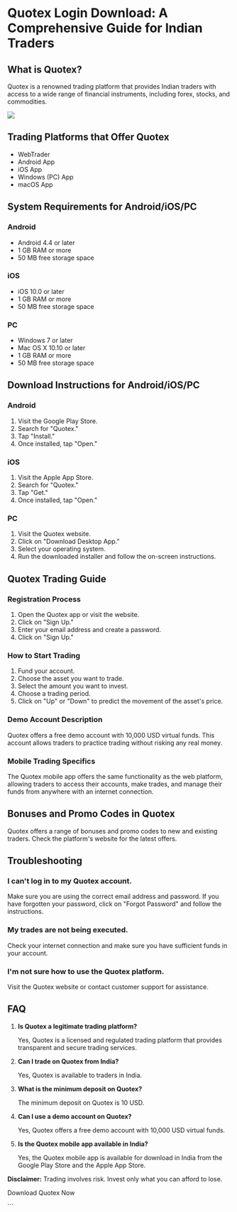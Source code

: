 # Quotex Login Download: A Comprehensive Guide for Indian Traders

## What is Quotex?

Quotex is a renowned trading platform that provides Indian traders with
access to a wide range of financial instruments, including forex,
stocks, and commodities.

[![](https://static.quotex.io/files/1_en/300_250.jpg)](https://traff.sbs/brokerqxsignupf)

## Trading Platforms that Offer Quotex

-   WebTrader
-   Android App
-   iOS App
-   Windows (PC) App
-   macOS App

## System Requirements for Android/iOS/PC

### Android

-   Android 4.4 or later
-   1 GB RAM or more
-   50 MB free storage space

### iOS

-   iOS 10.0 or later
-   1 GB RAM or more
-   50 MB free storage space

### PC

-   Windows 7 or later
-   Mac OS X 10.10 or later
-   1 GB RAM or more
-   50 MB free storage space

## Download Instructions for Android/iOS/PC

### Android

1.  Visit the Google Play Store.
2.  Search for "Quotex."
3.  Tap "Install."
4.  Once installed, tap "Open."

### iOS

1.  Visit the Apple App Store.
2.  Search for "Quotex."
3.  Tap "Get."
4.  Once installed, tap "Open."

### PC

1.  Visit the Quotex website.
2.  Click on "Download Desktop App."
3.  Select your operating system.
4.  Run the downloaded installer and follow the on-screen instructions.

## Quotex Trading Guide

### Registration Process

1.  Open the Quotex app or visit the website.
2.  Click on "Sign Up."
3.  Enter your email address and create a password.
4.  Click on "Sign Up."

### How to Start Trading

1.  Fund your account.
2.  Choose the asset you want to trade.
3.  Select the amount you want to invest.
4.  Choose a trading period.
5.  Click on "Up" or "Down" to predict the movement of the
    asset\'s price.

### Demo Account Description

Quotex offers a free demo account with 10,000 USD virtual funds. This
account allows traders to practice trading without risking any real
money.

### Mobile Trading Specifics

The Quotex mobile app offers the same functionality as the web platform,
allowing traders to access their accounts, make trades, and manage their
funds from anywhere with an internet connection.

## Bonuses and Promo Codes in Quotex

Quotex offers a range of bonuses and promo codes to new and existing
traders. Check the platform\'s website for the latest offers.

## Troubleshooting

### I can\'t log in to my Quotex account.

Make sure you are using the correct email address and password. If you
have forgotten your password, click on "Forgot Password" and
follow the instructions.

### My trades are not being executed.

Check your internet connection and make sure you have sufficient funds
in your account.

### I\'m not sure how to use the Quotex platform.

Visit the Quotex website or contact customer support for assistance.

## FAQ

1.  **Is Quotex a legitimate trading platform?**

    Yes, Quotex is a licensed and regulated trading platform that
    provides transparent and secure trading services.

2.  **Can I trade on Quotex from India?**

    Yes, Quotex is available to traders in India.

3.  **What is the minimum deposit on Quotex?**

    The minimum deposit on Quotex is 10 USD.

4.  **Can I use a demo account on Quotex?**

    Yes, Quotex offers a free demo account with 10,000 USD virtual
    funds.

5.  **Is the Quotex mobile app available in India?**

    Yes, the Quotex mobile app is available for download in India from
    the Google Play Store and the Apple App Store.

**Disclaimer:** Trading involves risk. Invest only what you can afford
to lose.

Download Quotex Now

\`\`\`

